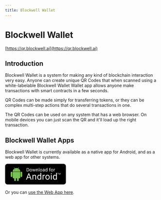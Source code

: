```yaml
---
title: Blockwell Wallet
---
```


# Blockwell Wallet

[https://qr.blockwell.ai](https://qr.blockwell.ai)

## Introduction

Blockwell Wallet is a system for making any kind of blockchain interaction very easy.
Anyone can create unique QR Codes that when scanned using a white-labelable Blockwell Wallet Wallet
app allows anyone make transactions with smart contracts in a few seconds.

QR Codes can be made simply for transferring tokens, or they can be complex
multi-step actions that do several transactions in one.

The QR Codes can be used on any system that has a web browser. On mobile devices
you can just scan the QR and it'll load up the right transaction.

## Blockwell Wallet Apps

Blockwell Wallet is currently available as a native app for Android, and as a web app
for other systems.

[<img src="./img/download-android.png" width="200">](https://qr.blockwell.ai/public/dist/blockwell-qr.apk)

Or you can [use the Web App here](https://qr.blockwell.ai/app).
